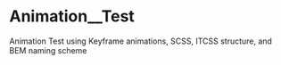 # Animation__Test
Animation Test using Keyframe animations, SCSS, ITCSS structure, and BEM naming scheme
